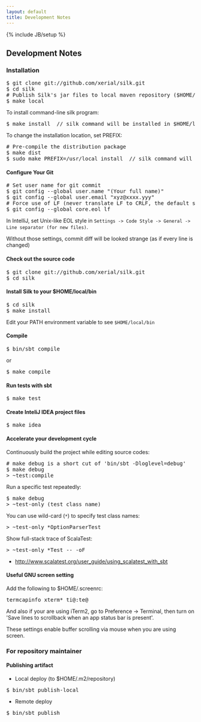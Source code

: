 ```yaml
---
layout: default
title: Development Notes
---
```

{% include JB/setup %}
 
## Development Notes

### Installation

<pre class="prettyprint lang-sh">
$ git clone git://github.com/xerial/silk.git
$ cd silk
# Publish Silk's jar files to local maven repository ($HOME/.m2/repository)
$ make local
</pre>

To install command-line silk program:
<pre class="prettyprint">
$ make install  // silk command will be installed in $HOME/local/bin
</pre>

To change the installation location, set PREFIX:

<pre class="prettyprint lang-sh">
# Pre-compile the distribution package
$ make dist
$ sudo make PREFIX=/usr/local install  // silk command will be installed in /usr/local/bin
</pre>

#### Configure Your Git
<pre class="prettyprint">
# Set user name for git commit
$ git config --global user.name "(Your full name)"
$ git config --global user.email "xyz@xxxx.yyy"
# Force use of LF (never translate LF to CRLF, the default style in Windows)
$ git config --global core.eol lf
</pre>

In IntelliJ, set Unix-like EOL style in ```Settings -> Code Style -> General -> Line separator (for new files)```.

Without those settings, commit diff will be looked strange (as if every line is changed)

#### Check out the source code
<pre class="prettyprint">
$ git clone git://github.com/xerial/silk.git
$ cd silk
</pre>

#### Install Silk to your $HOME/local/bin
<pre class="prettyprint">
$ cd silk
$ make install
</pre>
Edit your PATH environment variable to see `$HOME/local/bin`


#### Compile 

<pre class="prettyprint">
$ bin/sbt compile
</pre>

or

<pre class="prettyprint">
$ make compile
</pre>


#### Run tests with sbt

<pre class="prettyprint">
$ make test
</pre>


#### Create InteliJ IDEA project files

<pre class="prettyprint">
$ make idea
</pre>

#### Accelerate your development cycle

Continuously build the project while editing source codes:

<pre class="prettyprint">
# make debug is a short cut of 'bin/sbt -Dloglevel=debug'
$ make debug    
> ~test:compile
</pre>


Run a specific test repeatedly:

<pre class="prettyprint">
$ make debug
> ~test-only (test class name) 
</pre>


You can use wild-card (`*`) to specify test class names:
<pre class="prettyprint">
> ~test-only *OptionParserTest
</pre>

Show full-stack trace of ScalaTest:
<pre class="prettyprint">
> ~test-only *Test -- -oF
</pre>


* http://www.scalatest.org/user_guide/using_scalatest_with_sbt

#### Useful GNU screen setting

Add the following to $HOME/.screenrc:
<pre class="prettyprint">
termcapinfo xterm* ti@:te@
</pre>

And also if your are using iTerm2, go to Preference -> Terminal, then turn on 'Save lines to scrollback when an app status bar is present'.

These settings enable buffer scrolling via mouse when you are using screen.

### For repository maintainer

#### Publishing artifact
* Local deploy (to $HOME/.m2/repository)

<pre class="prettyprint">
$ bin/sbt publish-local
</pre>

* Remote deploy

<pre class="prettyprint">
$ bin/sbt publish
</pre>
